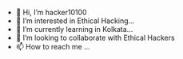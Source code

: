 - 👋 Hi, I’m hacker10100
- 👀 I’m interested in Ethical Hacking...
- 🌱 I’m currently learning in Kolkata...
- 💞️ I’m looking to collaborate with Ethical Hackers
- 📫 How to reach me ...

<!---
hacker10100 is a ✨ special ✨ repository because its `README.md` (this file) appears on your GitHub profile.
You can click the Preview link to take a look at your changes.
--->
